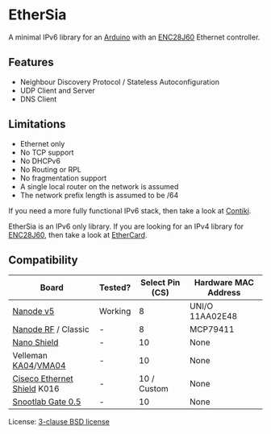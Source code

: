 EtherSia
========

A minimal IPv6 library for an [Arduino] with an [ENC28J60] Ethernet controller.

Features
--------
- Neighbour Discovery Protocol / Stateless Autoconfiguration
- UDP Client and Server
- DNS Client


Limitations
-----------
- Ethernet only
- No TCP support
- No DHCPv6
- No Routing or RPL
- No fragmentation support
- A single local router on the network is assumed
- The network prefix length is assumed to be /64

If you need a more fully functional IPv6 stack, then take a look at [Contiki].

EtherSia is an IPv6 only library. If you are looking for an IPv4 library for [ENC28J60],
then take a look at [EtherCard].


Compatibility
-------------

| Board                           | Tested? | Select Pin (CS) | Hardware MAC Address |
|---------------------------------|---------|-----------------|----------------------|
| [Nanode v5]                     | Working | 8               | UNI/O 11AA02E48      |
| [Nanode RF] / Classic           | -       | 8               | MCP79411             |
| [Nano Shield]                   | -       | 10              | None                 |
| Velleman [KA04]/[VMA04]         | -       | 10              | None                 |
| [Ciseco Ethernet Shield] K016   | -       | 10 / Custom     | None                 |
| [Snootlab Gate 0.5]             | -       | 10              | None                 |


License: [3-clause BSD license]


[Arduino]:                http://www.arduino.cc/
[Contiki]:                http://www.contiki-os.org/
[ENC28J60]:               http://www.microchip.com/ENC28J60
[EtherCard]:              http://github.com/jcw/ethercard
[3-clause BSD license]:   http://opensource.org/licenses/BSD-3-Clause

[Nanode v5]:              https://wiki.london.hackspace.org.uk/view/Project:Nanode
[Nanode RF]:              http://ichilton.github.com/nanode/rf/build_guide.html
[Nano Shield]:            http://www.tweaking4all.com/hardware/arduino/arduino-enc28j60-ethernet/
[KA04]:                   http://www.vellemanprojects.eu/products/view/?id=412244
[VMA04]:                  http://www.vellemanprojects.eu/products/view/?id=412540
[Ciseco Ethernet Shield]: http://openmicros.org/articles/88-ciseco-product-documentation/178-enc28j60-ethernet-shield-how-to-build
[Snootlab Gate 0.5]:      http://shop.snootlab.com/ethernet/85-gate.html
